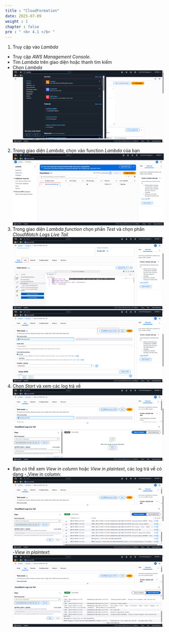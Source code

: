 ```yaml
---
title : "CloudFormation"
date: 2025-07-09 
weight : 1 
chapter : false
pre : " <b> 4.1 </b> "
---
```


1. Truy cập vào _Lambda_ 
- Truy cập _AWS Management Console_.
- Tìm _Lambda_ trên giao diện hoặc thanh tìm kiếm 
- Chọn _Lambda_
![CloudFormation](/images/4.CloudFormation/01-S4-CloudFormation.png)
2. Trong giao diện _Lambda_, chọn vào function _Lambda_ của bạn
![CloudFormation](/images/4.CloudFormation/02-S4-CloudFormation.png)
3. Trong giao diện _Lambda function_ chọn phần _Test_ và chọn phần _CloudWatch Logs Live Tail_
![CloudFormation](/images/4.CloudFormation/03-S4-CloudFormation.png)
![CloudFormation](/images/4.CloudFormation/04-S4-CloudFormation.png)
4. Chọn _Start_ và xem các log trả về
![CloudFormation](/images/4.CloudFormation/05-S4-CloudFormation.png)
- Bạn có thể xem _View in column_ hoặc _View in plaintext_, các log trả về có dạng
-_View in column:
![CloudFormation](/images/4.CloudFormation/06-S4-CloudFormation.png)
-_View in plaintext_:
![CloudFormation](/images/4.CloudFormation/07-S4-CloudFormation.png)
